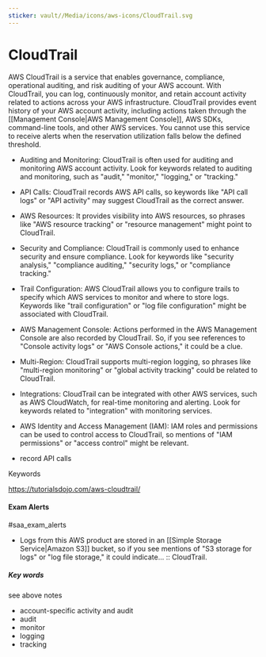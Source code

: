 ```yaml
---
sticker: vault//Media/icons/aws-icons/CloudTrail.svg
---
```

# CloudTrail
AWS CloudTrail is a service that enables governance, compliance, operational auditing, and risk auditing of your AWS account. With CloudTrail, you can log, continuously monitor, and retain account activity related to actions across your AWS infrastructure. CloudTrail provides event history of your AWS account activity, including actions taken through the [[Management Console|AWS Management Console]], AWS SDKs, command-line tools, and other AWS services. You cannot use this service to receive alerts when the reservation utilization falls below the defined threshold.

- Auditing and Monitoring: CloudTrail is often used for auditing and monitoring AWS account activity. Look for keywords related to auditing and monitoring, such as "audit," "monitor," "logging," or "tracking."

- API Calls: CloudTrail records AWS API calls, so keywords like "API call logs" or "API activity" may suggest CloudTrail as the correct answer.

- AWS Resources: It provides visibility into AWS resources, so phrases like "AWS resource tracking" or "resource management" might point to CloudTrail.

- Security and Compliance: CloudTrail is commonly used to enhance security and ensure compliance. Look for keywords like "security analysis," "compliance auditing," "security logs," or "compliance tracking."

- Trail Configuration: AWS CloudTrail allows you to configure trails to specify which AWS services to monitor and where to store logs. Keywords like "trail configuration" or "log file configuration" might be associated with CloudTrail.

- AWS Management Console: Actions performed in the AWS Management Console are also recorded by CloudTrail. So, if you see references to "Console activity logs" or "AWS Console actions," it could be a clue.

- Multi-Region: CloudTrail supports multi-region logging, so phrases like "multi-region monitoring" or "global activity tracking" could be related to CloudTrail.

- Integrations: CloudTrail can be integrated with other AWS services, such as AWS CloudWatch, for real-time monitoring and alerting. Look for keywords related to "integration" with monitoring services.

- AWS Identity and Access Management (IAM): IAM roles and permissions can be used to control access to CloudTrail, so mentions of "IAM permissions" or "access control" might be relevant.

- record API calls



Keywords


https://tutorialsdojo.com/aws-cloudtrail/

#### Exam Alerts
#saa_exam_alerts 
- Logs from this AWS product are stored in an [[Simple Storage Service|Amazon S3]] bucket, so if you see mentions of "S3 storage for logs" or "log file storage," it could indicate... :: CloudTrail.
<!--SR:!2024-05-04,1,230-->

##### Key words
see above notes
- account-specific activity and audit
- audit
- monitor
- logging
- tracking